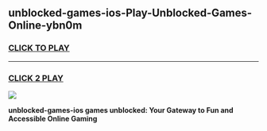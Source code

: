 
## unblocked-games-ios-Play-Unblocked-Games-Online-ybn0m
<h3>
<a href="https://premium76.site?title=unblocked-games-ios&ref=24A">CLICK TO PLAY</a></h3>
<hr>

<h3>
<a href="https://premium76.site?title=unblocked-games-ios&ref=24A">CLICK 2 PLAY</a>
  
</h3>

<a href="https://premium76.site?title=unblocked-games-ios&ref=24A"><img src="https://clearcache.store/games.png"></a>


**unblocked-games-ios games unblocked: Your Gateway to Fun and Accessible Online Gaming**
